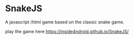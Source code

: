 # SnakeJS
A javascript /html game based on the classic snake game.

play the game here https://inside4ndroid.github.io/SnakeJS/